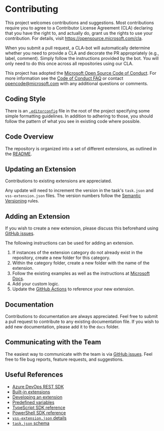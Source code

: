 # Contributing

This project welcomes contributions and suggestions. Most contributions require
you to agree to a Contributor License Agreement (CLA) declaring that you have
the right to, and actually do, grant us the rights to use your contribution. For
details, visit <https://opensource.microsoft.com/cla>.

When you submit a pull request, a CLA-bot will automatically determine whether
you need to provide a CLA and decorate the PR appropriately (e.g., label,
comment). Simply follow the instructions provided by the bot. You will only need
to do this once across all repositories using our CLA.

This project has adopted the
[Microsoft Open Source Code of Conduct](https://opensource.microsoft.com/codeofconduct/).
For more information see the
[Code of Conduct FAQ](https://opensource.microsoft.com/codeofconduct/faq/) or
contact [opencode@microsoft.com](mailto:opencode@microsoft.com) with any
additional questions or comments.

## Coding Style

There is an [`.editorconfig`](../.editorconfig) file in the root of the project
specifying some simple formatting guidelines. In addition to adhering to those,
you should follow the pattern of what you see in existing code where possible.

## Code Overview

The repository is organized into a set of different extensions, as outlined in
the [README](../README.md).

## Updating an Extension

Contributions to existing extensions are appreciated.

Any update will need to increment the version in the task's `task.json` and
`vss-extension.json` files. The version numbers follow the
[Semantic Versioning](https://semver.org/) rules.

## Adding an Extension

If you wish to create a new extension, please discuss this beforehand using
[GitHub issues](https://github.com/microsoft/PR-Metrics/issues).

The following instructions can be used for adding an extension.

1. If instances of the extension category do not already exist in the
   repository, create a new folder for this category.
1. Within the category folder, create a new folder with the name of the extension.
1. Follow the existing examples as well as the instructions at
   [Microsoft Docs](https://docs.microsoft.com/azure/devops/extend/develop/add-build-task).
1. Add your custom logic.
1. Update the
   [GitHub Actions](https://github.com/microsoft/PR-Metrics/tree/main/.github/workflows)
   to reference your new extension.

## Documentation

Contributions to documentation are always appreciated. Feel free to submit a
pull request to contribute to any existing documentation file. If you wish to
add new documentation, please add it to the `docs` folder.

## Communicating with the Team

The easiest way to communicate with the team is via
[GitHub issues](https://github.com/microsoft/PR-Metrics/issues).
Feel free to file bug reports, feature requests, and suggestions.

## Useful References

- [Azure DevOps REST SDK](https://docs.microsoft.com/rest/api/azure/devops)
- [Built-in extensions](https://github.com/microsoft/azure-pipelines-tasks/tree/master/Tasks)
- [Developing an extension](https://docs.microsoft.com/azure/devops/extend/get-started/node)
- [Predefined variables](https://docs.microsoft.com/azure/devops/pipelines/build/variables)
- [TypeScript SDK reference](https://github.com/microsoft/azure-pipelines-task-lib/blob/master/node/README.md)
- [PowerShell SDK reference](https://github.com/microsoft/azure-pipelines-task-lib/blob/master/powershell/Docs/README.md)
- [`vss-extension.json` details](https://docs.microsoft.com/azure/devops/extend/develop/manifest)
- [`task.json` schema](https://github.com/microsoft/azure-pipelines-task-lib/blob/master/tasks.schema.json)
